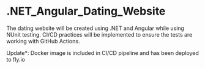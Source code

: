 # .NET_Angular_Dating_Website
The dating website will be created using .NET and Angular while using NUnit testing. CI/CD practices will be implemented to ensure the tests are working with GitHub Actions. 

Update*: Docker image is included in CI/CD pipeline and has been deployed to fly.io
